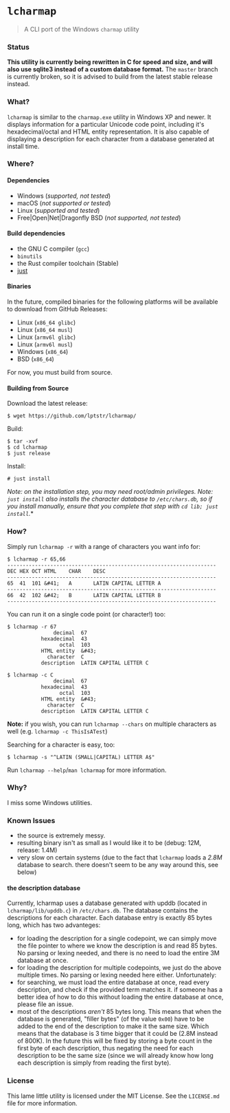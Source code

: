 # `lcharmap`

> A CLI port of the Windows `charmap` utility

### Status

**This utility is currently being rewritten in C for speed and size, and will
also use sqlite3 instead of a custom database format.** The `master` branch is
currently broken, so it is advised to build from the latest stable release
instead.

### What?

`lcharmap` is similar to the `charmap.exe` utility in Windows XP and newer.
It displays information for a particular Unicode code point, including
it's hexadecimal/octal and HTML entity representation. It is also capable of
displaying a description for each character from a database generated at
install time.

### Where?
#### Dependencies
- Windows (*supported, not tested*)
- macOS (*not supported or tested*)
- Linux (*supported and tested*)
- Free|Open|Net|Dragonfly BSD (*not supported, not tested*)

#### Build dependencies
- the GNU C compiler (`gcc`)
- `binutils`
- the Rust compiler toolchain (Stable)
- [just](https://github.com/casey/just)

#### Binaries
In the future, compiled binaries for the following platforms will be
available to download from GitHub Releases:
- Linux (`x86_64 glibc`)
- Linux (`x86_64 musl`)
- Linux (`armv6l glibc`)
- Linux (`armv6l musl`)
- Windows (`x86_64`)
- BSD (`x86_64`)

For now, you must build from source.

#### Building from Source
Download the latest release:
```
$ wget https://github.com/lptstr/lcharmap/
```

Build:
```
$ tar -xvf 
$ cd lcharmap
$ just release
```

Install:
```
# just install
```

*Note: on the installation step, you may need root/admin privileges.*
*Note: `just install` also installs the character database to `/etc/chars.db`, so if
you install manually, ensure that you complete that step with `cd lib; just install`.**

### How?

Simply run `lcharmap -r` with a range of characters you want info for:
```
$ lcharmap -r 65,66
--------------------------------------------------------------------
DEC	HEX	OCT	HTML	CHAR    DESC
--------------------------------------------------------------------
65	41	101	&#41;	A       LATIN CAPITAL LETTER A
--------------------------------------------------------------------
66	42	102	&#42;	B       LATIN CAPITAL LETTER B
--------------------------------------------------------------------
```
You can run it on a single code point (or character!) too:
```
$ lcharmap -r 67
               decimal  67
           hexadecimal  43
                 octal  103
           HTML entity  &#43;
             character  C
           description  LATIN CAPITAL LETTER C

$ lcharmap -c C
               decimal  67
           hexadecimal  43
                 octal  103
           HTML entity  &#43;
             character  C
           description  LATIN CAPITAL LETTER C
```

**Note:** if you wish, you can run `lcharmap --chars` on multiple characters as well (e.g. `lcharmap -c ThisIsATest`)

Searching for a character is easy, too:
```
$ lcharmap -s "^LATIN (SMALL|CAPITAL) LETTER A$"
```

Run `lcharmap --help`/`man lcharmap` for more information.

### Why?
I miss some Windows utilities.

### Known Issues
- the source is extremely messy.
- resulting binary isn't as small as I would like it to be (debug: 12M, release: 1.4M)
- very slow on certain systems (due to the fact that `lcharmap` loads a *2.8M* database to search. there doesn't
seem to be any way around this, see below)

#### the description database
Currently, lcharmap uses a database generated with upddb (located in `lcharmap/lib/upddb.c`) in `/etc/chars.db`. The database contains the
descriptions for each character. Each database entry is exactly 85 bytes long, which has two advanteges:
- for loading the description for a single codepoint, we can simply move the file pointer to where we know the description is
  and read 85 bytes. No parsing or lexing needed, and there is no need to load the entire 3M database at once.
- for loading the description for multiple codepoints, we just do the above multiple times. No parsing or lexing needed here either.
Unfortunately:
- for searching, we must load the entire database at once, read every description, and check if the provided term matches it.
  if someone has a better idea of how to do this without loading the entire database at once, please file an issue.
- most of the descriptions *aren't* 85 bytes long. This means that when the database is generated, "filler bytes" (of the value `0x00`)
  have to be added to the end of the description to make it the same size. Which means that the database is 3 time bigger that it could
  be (2.8M instead of 800K). In the future this will be fixed by storing a byte count in the first byte of each description, thus negating
  the need for each description to be the same size (since we will already know how long each description is simply from reading the first byte).

### License
This lame little utility is licensed under the MIT License. See the `LICENSE.md`
file for more information.

